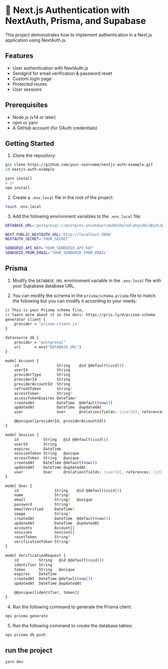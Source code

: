 # 🔐 Next.js Authentication with NextAuth, Prisma, and Supabase

This project demonstrates how to implement authentication in a Next.js application using NextAuth.js.

## Features

- User authentication with NextAuth.js
- Sendgrid for email verification & password reset
- Custom login page
- Protected routes
- User sessions

## Prerequisites

- Node.js (v14 or later)
- npm or yarn
- A GitHub account (for OAuth credentials)

## Getting Started

1. Clone the repository:

```bash
git clone https://github.com/your-username/nextjs-auth-example.git
cd nextjs-auth-example

yarn install
# or
npm install
```

2. Create a `.env.local` file in the root of the project:

```bash
touch .env.local
```

3. Add the following environment variables to the `.env.local` file:

```bash
DATABASE_URL='postgresql://postgres.ynvuhdwzrcmuhbxhplnd:whyLUmLVBy2L3pDb@aws-0-eu-west-3.pooler.supabase.com:5432/postgres?schema=public'

NEXT_PUBLIC_NEXTAUTH_URL='http://localhost:3000'
NEXTAUTH_SECRET='YOUR_SECRET'

SENDGRID_API_KEY='YOUR_SENDGRID_API_KEY'
SENDGRID_FROM_EMAIL='YOUR_SENDGRID_FROM_EMAIL'
``` 


## Prisma
1. Modify the `DATABASE_URL` environment variable in the `.env.local` file with your Supabase database URL.

2. You can modify the schema in the `prisma/schema.prisma` file to match the following but you can modify it according to your needs:
  

```bash
// This is your Prisma schema file,
// learn more about it in the docs: https://pris.ly/d/prisma-schema
generator client {
    provider = "prisma-client-js"
}

datasource db {
    provider = "postgresql"
    url      = env("DATABASE_URL")
}

model Account {
    id                 String    @id @default(cuid())
    userId             String
    providerType       String
    providerId         String
    providerAccountId  String
    refreshToken       String?
    accessToken        String?
    accessTokenExpires DateTime?
    createdAt          DateTime  @default(now())
    updatedAt          DateTime  @updatedAt
    user               User      @relation(fields: [userId], references: [id])

    @@unique([providerId, providerAccountId])
}

model Session {
    id           String   @id @default(cuid())
    userId       String
    expires      DateTime
    sessionToken String   @unique
    accessToken  String   @unique
    createdAt    DateTime @default(now())
    updatedAt    DateTime @updatedAt
    user         User     @relation(fields: [userId], references: [id])
}

model User {
    id                String    @id @default(cuid())
    name              String?
    email             String?   @unique
    password          String?
    emailVerified     DateTime?
    image             String?
    createdAt         DateTime  @default(now())
    updatedAt         DateTime  @updatedAt
    accounts          Account[]
    sessions          Session[]
    resetToken        String?
    verificationToken String?
}

model VerificationRequest {
    id         String   @id @default(cuid())
    identifier String
    token      String   @unique
    expires    DateTime
    createdAt  DateTime @default(now())
    updatedAt  DateTime @updatedAt

    @@unique([identifier, token])
}
```

4. Run the following command to generate the Prisma client:

```bash
npx prisma generate
```

5. Run the following command to create the database tables:

```bash
npx prisma db push
```

## run the project
```bash
yarn dev
```